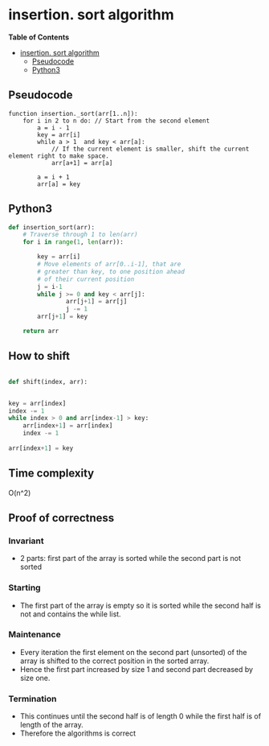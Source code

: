 # insertion. sort algorithm
<!-- markdown-toc start - Don't edit this section. Run M-x markdown-toc-refresh-toc -->
**Table of Contents**

- [insertion. sort algorithm](#insertion-sort-algorithm)
    - [Pseudocode](#pseudocode)
    - [Python3](#python3)

<!-- markdown-toc end -->


## Pseudocode


```
function insertion._sort(arr[1..n]):
    for i in 2 to n do: // Start from the second element
        a = i - 1
        key = arr[i]
        while a > 1  and key < arr[a]:
            // If the current element is smaller, shift the current element right to make space.
            arr[a+1] = arr[a]
            
        a = i + 1
        arr[a] = key
```

## Python3
```python
def insertion_sort(arr):
    # Traverse through 1 to len(arr)
    for i in range(1, len(arr)):

        key = arr[i]
        # Move elements of arr[0..i-1], that are
        # greater than key, to one position ahead
        # of their current position
        j = i-1
        while j >= 0 and key < arr[j]:
                arr[j+1] = arr[j]
                j -= 1
        arr[j+1] = key

    return arr
```

## How to shift

```python

def shift(index, arr):


key = arr[index]
index -= 1
while index > 0 and arr[index-1] > key:
    arr[index+1] = arr[index]
    index -= 1
    
arr[index+1] = key


```

## Time complexity
O(n^2)


## Proof of correctness

### Invariant
* 2 parts: first part of the array is sorted while the second part is not sorted


### Starting
* The first part of the array is empty so it is sorted while the second half is not and contains the while list.


### Maintenance
* Every iteration the first element on the second part (unsorted) of the array is shifted to the correct position in the sorted array.
* Hence the first part increased by size 1 and second part decreased by size one. 

### Termination
* This continues until the second half is of length 0 while the first half is of length of the array.
* Therefore the algorithms is correct
